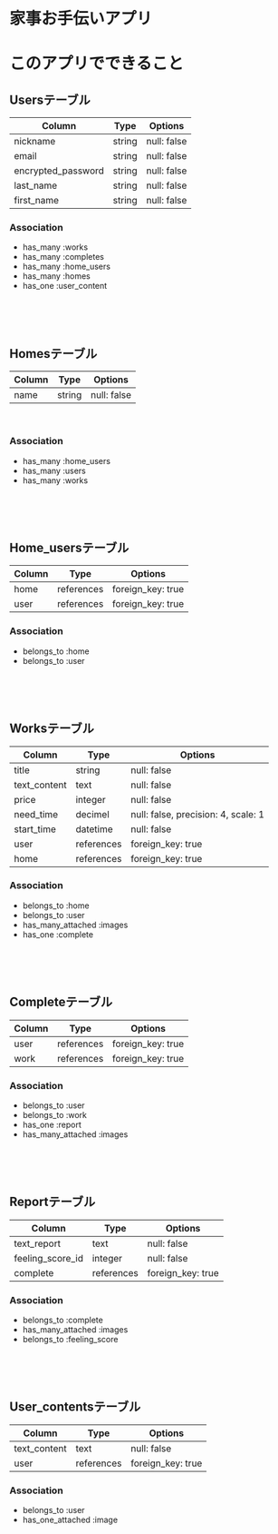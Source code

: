 # 家事お手伝いアプリ
# このアプリでできること
## Usersテーブル
| Column | Type | Options |
|---|---|---|
|nickname|string|null: false|
|email|string|null: false|
|encrypted_password|string|null: false|
|last_name|string|null: false|
|first_name|string|null: false|
### Association
- has_many :works
- has_many :completes
- has_many :home_users
- has_many :homes
- has_one :user_content
<br>
<br>
<br>

## Homesテーブル
| Column | Type | Options |
|---|---|---|
|name|string|null: false|
<br>

### Association
- has_many :home_users
- has_many :users
- has_many :works
<br>
<br>
<br>

## Home_usersテーブル
| Column | Type | Options |
|---|---|---|
|home|references|foreign_key: true|
|user|references|foreign_key: true|
### Association
- belongs_to :home
- belongs_to :user
<br>
<br>
<br>

## Worksテーブル
| Column | Type | Options |
|---|---|---|
|title|string|null: false|
|text_content|text|null: false|
|price|integer|null: false|
|need_time|decimel|null: false, precision: 4, scale: 1|
|start_time|datetime|null: false|
|user|references|foreign_key: true|
|home|references|foreign_key: true|
### Association
- belongs_to :home
- belongs_to :user
- has_many_attached :images
- has_one :complete
<br>
<br>
<br>

## Completeテーブル
| Column | Type | Options |
|---|---|---|
|user|references|foreign_key: true|
|work|references|foreign_key: true|
### Association
- belongs_to :user
- belongs_to :work
- has_one :report
- has_many_attached :images
<br>
<br>
<br>

## Reportテーブル
| Column | Type | Options |
|---|---|---|
|text_report|text|null: false|
|feeling_score_id|integer|null: false|
|complete|references|foreign_key: true|
### Association
- belongs_to :complete
- has_many_attached :images
- belongs_to :feeling_score
<br>
<br>
<br>

## User_contentsテーブル
| Column | Type | Options |
|---|---|---|
|text_content|text|null: false|
|user|references|foreign_key: true|
### Association
- belongs_to :user 
- has_one_attached :image
<br>
<br>
<br>
